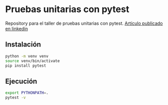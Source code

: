 # Pruebas unitarias con pytest

Repository para el taller de pruebas unitarias con pytest. [Artículo publicado en linkedin]([https://link-url-here.org](https://www.linkedin.com/pulse/pytest-tu-aliado-en-la-calidad-del-c%C3%B3digo-julio-aurelio-sarango-wv1he/?trackingId=GrzrKtOcTnqKc7e7aZ%2F9dw%3D%3D))


## Instalación

```bash
python -m venv venv
source venv/bin/activate
pip install pytest
```

## Ejecución

```bash
export PYTHONPATH=.
pytest -v
```

